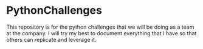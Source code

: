 # PythonChallenges
This repository is for the python challenges that we will be doing as a team at the company.  I will try my best to document everything that I have so that others can replicate and leverage it.  
